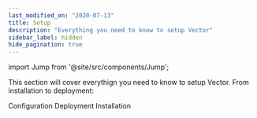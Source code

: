 ```yaml
---
last_modified_on: "2020-07-13"
title: Setup
description: "Everything you need to know to setup Vector"
sidebar_label: hidden
hide_pagination: true
---
```


import Jump from '@site/src/components/Jump';

This section will cover everythign you need to know to setup Vector. From
installation to deployment:

<Jump to="/docs/setup/configuration/">Configuration</Jump>
<Jump to="/docs/setup/deployment/">Deployment</Jump>
<Jump to="/docs/setup/installation/">Installation</Jump>


